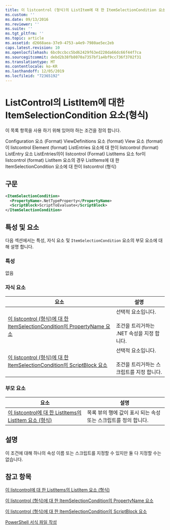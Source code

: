```yaml
---
title: 이 listcontrol (형식)의 ListItem에 대 한 ItemSelectionCondition 요소 | Microsoft Docs
ms.custom: ''
ms.date: 09/13/2016
ms.reviewer: ''
ms.suite: ''
ms.tgt_pltfrm: ''
ms.topic: article
ms.assetid: d2668aea-37e9-4753-a4e9-7980ae5ec2eb
caps.latest.revision: 10
ms.openlocfilehash: 6bc0ccbcc5bd62429f63ed220da66dc66f44f7ca
ms.sourcegitcommit: debd2b38fb8070a7357bf1a4bf9cc736f3702f31
ms.translationtype: MT
ms.contentlocale: ko-KR
ms.lasthandoff: 12/05/2019
ms.locfileid: "72365192"
---
```

# <a name="itemselectioncondition-element-for-listitem-for-listcontrol-format"></a>ListControl의 ListItem에 대한 ItemSelectionCondition 요소(형식)

이 목록 항목을 사용 하기 위해 있어야 하는 조건을 정의 합니다.

Configuration 요소 (Format) ViewDefinitions 요소 (format) View 요소 (format)이 listcontrol Element (format) ListEntries 요소에 대 한이 listcontrol (format) ListEntry 요소 ListEntries의이 listcontrol (Format) ListItems 요소 for이 listcontrol (format) ListItem 요소의 경우 ListItems에 대 한 ItemSelectionCondition 요소에 대 한이 listcontrol (형식)

## <a name="syntax"></a>구문

```xml
<ItemSelectionCondition>
  <PropertyName>.NetTypeProperty</PropertyName>
  <ScriptBlock>ScriptToEvaluate</ScriptBlock>
</ItemSelectionCondition>
```

## <a name="attributes-and-elements"></a>특성 및 요소

다음 섹션에서는 특성, 자식 요소 및 `ItemSelectionCondition` 요소의 부모 요소에 대해 설명 합니다.

### <a name="attributes"></a>특성

없음

### <a name="child-elements"></a>자식 요소

|요소|설명|
|-------------|-----------------|
|[이 listcontrol (형식)에 대 한 ItemSelectionCondition의 PropertyName 요소](./propertyname-element-for-itemselectioncondition-for-listcontrol-format.md)|선택적 요소입니다.<br /><br /> 조건을 트리거하는 .NET 속성을 지정 합니다.|
|[이 listcontrol (형식)에 대 한 ItemSelectionCondition의 ScriptBlock 요소](./scriptblock-element-for-itemselectioncondition-for-listcontrol-format.md)|선택적 요소입니다.<br /><br /> 조건을 트리거하는 스크립트를 지정 합니다.|

### <a name="parent-elements"></a>부모 요소

|요소|설명|
|-------------|-----------------|
|[이 listcontrol에 대 한 ListItems의 ListItem 요소 (형식)](./listitem-element-for-listitems-for-listcontrol-format.md)|목록 뷰의 행에 값이 표시 되는 속성 또는 스크립트를 정의 합니다.|

## <a name="remarks"></a>설명

이 조건에 대해 하나의 속성 이름 또는 스크립트를 지정할 수 있지만 둘 다 지정할 수는 없습니다.

## <a name="see-also"></a>참고 항목

[이 listcontrol에 대 한 ListItems의 ListItem 요소 (형식)](./listitem-element-for-listitems-for-listcontrol-format.md)

[이 listcontrol (형식)에 대 한 ItemSelectionCondition의 PropertyName 요소](./propertyname-element-for-itemselectioncondition-for-listcontrol-format.md)

[이 listcontrol (형식)에 대 한 ItemSelectionCondition의 ScriptBlock 요소](./scriptblock-element-for-itemselectioncondition-for-listcontrol-format.md)

[PowerShell 서식 파일 작성](./writing-a-powershell-formatting-file.md)
